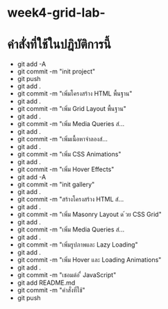 # week4-grid-lab-
# คำสั่งที่ใช้ในปฎิบัติการนี้
- git add -A
- git commit -m "init project"
- git push
- git add .
- git commit -m "เพิ่มโครงสร้าง HTML พื้นฐาน"
- git add .
- git commit -m "เพิ่ม Grid Layout พื้นฐาน"
- git add .
- git commit -m "เพิ่ม Media Queries สํ...
- git add .
- git commit -m "เพิ่มเนื้อหาจําลองสํ...
- git add .
- git commit -m "เพิ่ม CSS Animations"
- git add .
- git commit -m "เพิ่ม Hover Effects"
- git add -A
- git commit -m "init gallery"
- git add .
- git commit -m "สร้างโครงสร้าง HTML สํ...
- git add .
- git commit -m "เพิ่ม Masonry Layout ด ้วย CSS Grid"
- git add .
- git commit -m "เพิ่ม Media Queries สํ...
- git add .
- git commit -m "เพิ่มรูปภาพและ Lazy Loading"
- git add .
- git commit -m "เพิ่ม Hover และ Loading Animations"
- git add .
- git commit -m "เชอมต่อ ื่ JavaScript"
- git add README.md
- git commit -m "คำสั่งที่ใช้"
- git push